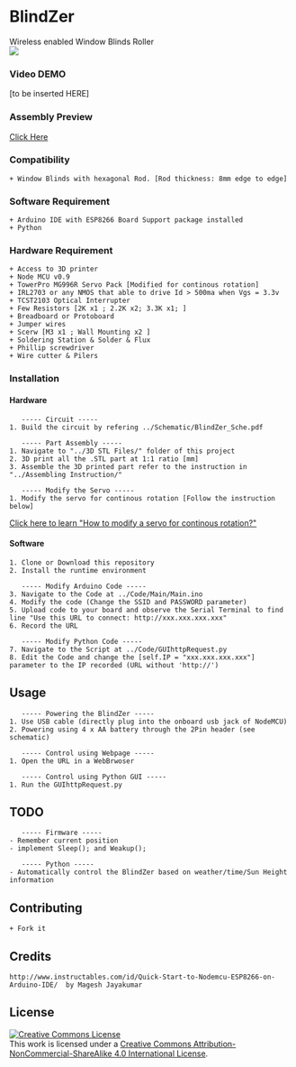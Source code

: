 # BlindZer
Wireless enabled Window Blinds Roller<br>
<img src="http://thingiverse-production-new.s3.amazonaws.com/renders/1b/4c/5b/7c/6b/9c8a4cd324916dcc4e85334bb4fedf4f_preview_featured.JPG"></img>
<br>

### Video DEMO
[to be inserted HERE]
### Assembly Preview
<a href="https://github.com/CCinCapital/BlindZer/blob/master/3D%20STL%20Files/Assemly_PREVIEW.STL">Click Here</a>
### Compatibility
    + Window Blinds with hexagonal Rod. [Rod thickness: 8mm edge to edge]
### Software Requirement
    + Arduino IDE with ESP8266 Board Support package installed
    + Python
### Hardware Requirement
    + Access to 3D printer
    + Node MCU v0.9
    + TowerPro MG996R Servo Pack [Modified for continous rotation]
    + IRL2703 or any NMOS that able to drive Id > 500ma when Vgs = 3.3v
    + TCST2103 Optical Interrupter
    + Few Resistors [2K x1 ; 2.2K x2; 3.3K x1; ]
    + Breadboard or Protoboard
    + Jumper wires
    + Scerw [M3 x1 ; Wall Mounting x2 ]
    + Soldering Station & Solder & Flux
    + Phillip screwdriver 
    + Wire cutter & Pilers
### Installation
#### Hardware
       ----- Circuit -----
    1. Build the circuit by refering ../Schematic/BlindZer_Sche.pdf
    
       ----- Part Assembly -----
    1. Navigate to "../3D STL Files/" folder of this project
    2. 3D print all the .STL part at 1:1 ratio [mm]
    3. Assemble the 3D printed part refer to the instruction in "../Assembling Instruction/"
    
       ----- Modify the Servo -----
    1. Modify the servo for continous rotation [Follow the instruction below]
<a href="http://www.instructables.com/id/How-to-hack-a-servo-for-continuous-rotation-Towe/?ALLSTEPS">Click here to learn "How to modify a servo for continous rotation?"</a>
#### Software
    1. Clone or Download this repository
    2. Install the runtime environment
    
       ----- Modify Arduino Code -----
    3. Navigate to the Code at ../Code/Main/Main.ino
    4. Modify the code (Change the SSID and PASSWORD parameter) 
    5. Upload code to your board and observe the Serial Terminal to find line "Use this URL to connect: http://xxx.xxx.xxx.xxx"
    6. Record the URL
  
       ----- Modify Python Code -----
    7. Navigate to the Script at ../Code/GUIhttpRequest.py   
    8. Edit the Code and change the [self.IP = "xxx.xxx.xxx.xxx"] parameter to the IP recorded (URL without 'http://')

## Usage
       ----- Powering the BlindZer -----
    1. Use USB cable (directly plug into the onboard usb jack of NodeMCU)
    2. Powering using 4 x AA battery through the 2Pin header (see schematic)

       ----- Control using Webpage -----    
    1. Open the URL in a WebBrwoser
    
       ----- Control using Python GUI -----
    1. Run the GUIhttpRequest.py
## TODO
       ----- Firmware -----
    - Remember current position
    - implement Sleep(); and Weakup();
    
       ----- Python -----
    - Automatically control the BlindZer based on weather/time/Sun Height information
## Contributing
    + Fork it
## Credits
    http://www.instructables.com/id/Quick-Start-to-Nodemcu-ESP8266-on-Arduino-IDE/  by Magesh Jayakumar
## License
<a rel="license" href="http://creativecommons.org/licenses/by-nc-sa/4.0/"><img alt="Creative Commons License" style="border-width:0" src="https://i.creativecommons.org/l/by-nc-sa/4.0/88x31.png" /></a><br />This work is licensed under a <a rel="license" href="http://creativecommons.org/licenses/by-nc-sa/4.0/">Creative Commons Attribution-NonCommercial-ShareAlike 4.0 International License</a>.
